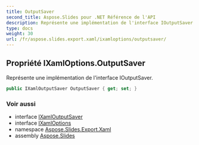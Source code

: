 ```yaml
---
title: OutputSaver
second_title: Aspose.Slides pour .NET Référence de l'API
description: Représente une implémentation de l'interface IOutputSaver.
type: docs
weight: 30
url: /fr/aspose.slides.export.xaml/ixamloptions/outputsaver/
---
```


## Propriété IXamlOptions.OutputSaver

Représente une implémentation de l'interface IOutputSaver.

```csharp
public IXamlOutputSaver OutputSaver { get; set; }
```

### Voir aussi

* interface [IXamlOutputSaver](../../ixamloutputsaver)
* interface [IXamlOptions](../../ixamloptions)
* namespace [Aspose.Slides.Export.Xaml](../../ixamloptions)
* assembly [Aspose.Slides](../../../)

<!-- NE PAS ÉDITER : généré par xmldocmd pour Aspose.Slides.dll -->
